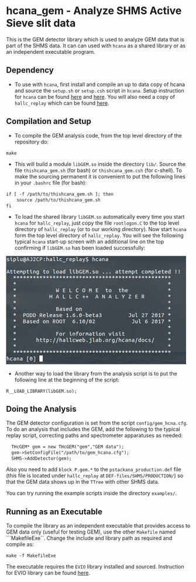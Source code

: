 hcana_gem - Analyze SHMS Active Sieve slit data
===============================================

This is the GEM detector library which is used to analyze GEM data that is part of the SHMS data. It can can used with ```hcana``` as a shared library or as an independent executable program.

Dependency
----------

- To use with ```hcana```, first install and compile an up to data copy of hcana and source the ```setup.sh``` or ```setup.csh``` script in ```hcana```. Setup instruction for ```hcana``` can be found [here][1] and [here][2]. You will also need a copy of ```hallc_replay``` which can be found [here][3].

Compilation and Setup
---------------------
- To compile the GEM analysis code, from the top level directory of the repository do:
```
make
```
- This will build a module ```libGEM.so``` inside the directory ```lib/```. Source the file ```thishcana_gem.sh``` (for bash) or ```thishcana_gem.csh``` (for c-shell). To make the sourcing permanent it is convenient to put the following lines in your ```.bashrc``` file (for bash):

```
if [ -f /path/to/thishcana_gem.sh ]; then 
    source /path/to/thishcana_gem.sh
fi 
```

- To load the shared library ```libGEM.so``` automatically every time you start ```hcana``` for ```hallc_replay```, just copy the file ```rootlogon.C``` to the top level directory of ```hallc_replay``` (or to our working directory).  Now start ```hcana``` form the top level directory of ```hallc_replay```. You will see the following typical ```hcana``` start-up screen with an additional line on the top confirming if ```libGEM.so``` has been loaded successfully:

![](info/ScreenShot.png)

- Another way to load the library from the analysis script is to put the following line at the beginning of the script:
```
R__LOAD_LIBRARY(libGEM.so);
```

Doing the Analysis
-------------------
The GEM detector configuration is set from the script ```config/gem_hcna.cfg```. To do an analysis that includes the GEM, add the following to the typical replay script, correcting paths and spectrometer apparatuses as needed:
```
  THcGEM* gem = new THcGEM("gem","GEM data");
  gem->SetConfigFile("/path/to/gem_hcana.cfg");
  SHMS->AddDetector(gem);
```
Also you need to add ```block P.gem.*``` to the ```pstackana_production.def``` file (this file is located under ```hallc_replay``` at ```DEF-files/SHMS/PRODUCTION/```) so that the GEM data shows up in the ```TTree``` with other SHMS data.

You can try running the example scripts inside the directory ```examples/```.


Running as an Executable
-------------------------
To compile the library as an independent executable that provides access to GEM data only (useful for testing GEM), use the other ```Makefile``` named ```MakefileExe``. Change the include and library path as required and compile as:
```
make -f MakefileExe
```
The executable requires the ```EVIO``` library installed and sourced. Instruction for EVIO library can be found [here][4]. 


[1]:https://github.com/JeffersonLab/hcana
[2]:https://hallcweb.jlab.org/wiki/index.php/ROOT_Analyzer/Git
[3]:https://github.com/JeffersonLab/hallc_replay
[4]:https://coda.jlab.org/drupal/content/event-io-evio